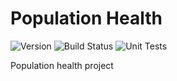 # Population Health
![Version](https://s3.eu-west-2.amazonaws.com/endeavour-codebuild/badges/PopulationHealth/version.svg)
![Build Status](https://s3.eu-west-2.amazonaws.com/endeavour-codebuild/badges/PopulationHealth/build.svg)
![Unit Tests](https://s3.eu-west-2.amazonaws.com/endeavour-codebuild/badges/PopulationHealth/unit-test.svg)

Population health project
